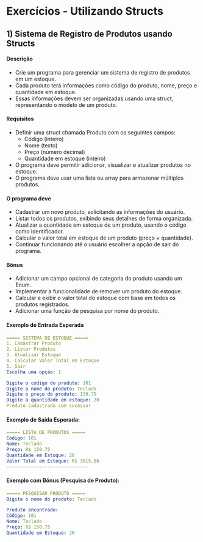 # Exercícios - Utilizando Structs

## 1) **Sistema de Registro de Produtos usando Structs**

#### Descrição

- Crie um programa para gerenciar um sistema de registro de produtos em um estoque. 
- Cada produto terá informações como código do produto, nome, preço e quantidade em estoque. 
- Essas informações devem ser organizadas usando uma struct, representando o modelo de um produto.

#### Requisitos

- Definir uma struct chamada Produto com os seguintes campos:
    - Código (inteiro)
    - Nome (texto)
    - Preço (número decimal)
    - Quantidade em estoque (inteiro)
- O programa deve permitir adicionar, visualizar e atualizar produtos no estoque.
- O programa deve usar uma lista ou array para armazenar múltiplos produtos.

#### O programa deve

- Cadastrar um novo produto, solicitando as informações do usuário.
- Listar todos os produtos, exibindo seus detalhes de forma organizada.
- Atualizar a quantidade em estoque de um produto, usando o código como identificador.
- Calcular o valor total em estoque de um produto (preço × quantidade).
- Continuar funcionando até o usuário escolher a opção de sair do programa.

#### Bônus

- Adicionar um campo opcional de categoria do produto usando um Enum.
- Implementar a funcionalidade de remover um produto do estoque.
- Calcular e exibir o valor total do estoque com base em todos os produtos registrados.
- Adicionar uma função de pesquisa por nome do produto.

#### Exemplo de Entrada Esperada

~~~yaml
===== SISTEMA DE ESTOQUE =====
1. Cadastrar Produto
2. Listar Produtos
3. Atualizar Estoque
4. Calcular Valor Total em Estoque
5. Sair
Escolha uma opção: 1

Digite o código do produto: 101
Digite o nome do produto: Teclado
Digite o preço do produto: 150.75
Digite a quantidade em estoque: 20
Produto cadastrado com sucesso!
~~~

#### Exemplo de Saída Esperada:

~~~yaml
===== LISTA DE PRODUTOS =====
Código: 101
Nome: Teclado
Preço: R$ 150.75
Quantidade em Estoque: 20
Valor Total em Estoque: R$ 3015.00
------------------------------
~~~

#### Exemplo com Bônus (Pesquisa de Produto):

~~~yaml
===== PESQUISAR PRODUTO =====
Digite o nome do produto: Teclado

Produto encontrado:
Código: 101
Nome: Teclado
Preço: R$ 150.75
Quantidade em Estoque: 20
~~~
